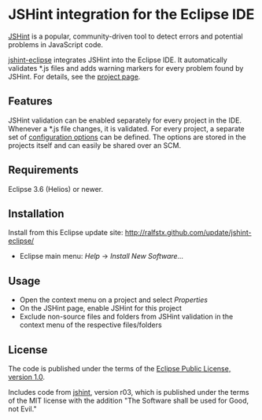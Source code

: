JSHint integration for the Eclipse IDE
======================================

[JSHint](http://www.jshint.com/about/) is a popular, community-driven tool to detect
errors and potential problems in JavaScript code.

[jshint-eclipse](http://ralfstx.github.com/jshint-eclipse/) integrates JSHint into
the Eclipse IDE.  It automatically validates *.js files and adds warning markers for
every problem found by JSHint.
For details, see the [project page](http://ralfstx.github.com/jshint-eclipse/).

Features
--------

JSHint validation can be enabled separately for every project in the IDE.  Whenever
a *.js file changes, it is validated. For every project, a separate set of
[configuration options](http://www.jshint.com/options/) can be defined.
The options are stored in the projects itself and can easily be shared over an SCM.

Requirements
------------

Eclipse 3.6 (Helios) or newer.

Installation
------------

Install from this Eclipse update site: http://ralfstx.github.com/update/jshint-eclipse/

* Eclipse main menu: _Help_ -> _Install New Software..._

Usage
-----

* Open the context menu on a project and select _Properties_
* On the JSHint page, enable JSHint for this project
* Exclude non-source files and folders from JSHint validation in the context menu of the respective files/folders

License
-------

The code is published under the terms of the [Eclipse Public License, version 1.0](http://www.eclipse.org/legal/epl-v10.html).

Includes code from [jshint](https://github.com/jshint/jshint/), version r03, which is published under the terms of the MIT license with the addition "The Software shall be used for Good, not Evil."

